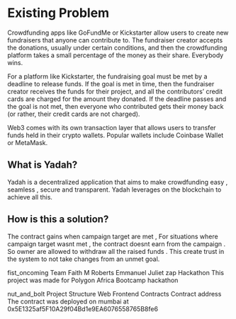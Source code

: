 #  Existing Problem
Crowdfunding apps like GoFundMe or Kickstarter allow users to create new fundraisers that anyone can contribute to. The fundraiser creator accepts the donations, usually under certain conditions, and then the crowdfunding platform takes a small percentage of the money as their share. Everybody wins.

For a platform like Kickstarter, the fundraising goal must be met by a deadline to release funds. If the goal is met in time, then the fundraiser creator receives the funds for their project, and all the contributors’ credit cards are charged for the amount they donated. If the deadline passes and the goal is not met, then everyone who contributed gets their money back (or rather, their credit cards are not charged).

Web3 comes with its own transaction layer that allows users to transfer funds held in their crypto wallets. Popular wallets include Coinbase Wallet or MetaMask.



## What is Yadah?
Yadah is a decentralized application that aims to make crowdfunding easy , seamless , secure and transparent. Yadah leverages on the blockchain to achieve all this.


## How is this a solution?
The contract gains when campaign target are met , For situations where campaign target wasnt met , the contract doesnt earn from the campaign . So owner are allowed to withdraw all the raised funds . This create trust in the system to not take changes from an unmet goal.

fist_oncoming Team
Faith M Roberts
Emmanuel Juliet
zap Hackathon
This project was made for Polygon Africa Bootcamp hackathon

nut_and_bolt Project Structure
Web Frontend
Contracts
Contract address
The contract was deployed on mumbai at 0x5E1325af5F10A29f04Bd1e9EA6076558765B8fe6
